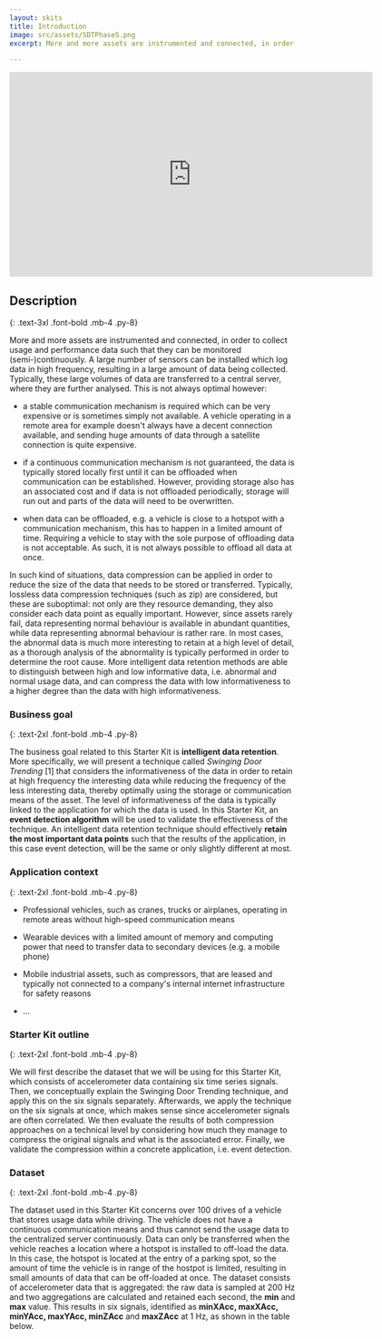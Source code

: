 ```yaml
---
layout: skits
title: Introduction
image: src/assets/SDTPhase5.png
excerpt: More and more assets are instrumented and connected, in order to collect usage and performance data such that they can be monitored (semi-)continuously. A large number of sensors can be installed which log data in high frequency, resulting in a large amount of data being collected. Typically, these large volumes of data are transferred to a central server, where they are further analysed. This is not always optimal however

---
```



<p class="text-center">
  <iframe src="https://player.vimeo.com/video/612907452?h=1c07951c12&color=e700ef" class="max-w-full mx-auto" width="640" height="360" frameborder="0" allow="autoplay; fullscreen; picture-in-picture" allowfullscreen></iframe>
</p>

## Description
{: .text-3xl .font-bold .mb-4 .py-8}

More and more assets are instrumented and connected, in order to collect usage and performance data such that
they can be monitored (semi-)continuously. A large number of sensors can be installed which log data in high frequency, resulting in a large amount of data being collected. Typically, these large volumes of data are transferred to a central server, where they are further analysed. This is not always optimal however:

- a stable communication mechanism is required which can be very expensive or is sometimes simply not available. A vehicle operating in a remote area for example doesn't always have a decent connection available, and sending huge amounts of data through a satellite connection is quite expensive.

- if a continuous communication mechanism is not guaranteed, the data is typically stored locally first until it can be offloaded when communication can be established. However, providing storage also has an associated cost and if data is not offloaded periodically, storage will run out and parts of the data will need to be overwritten.

- when data can be offloaded, e.g. a vehicle is close to a hotspot with a communication mechanism, this has to happen in a limited amount of time. Requiring a vehicle to stay with the sole purpose of offloading data is not acceptable. As such, it is not always possible to offload all data at once.


In such kind of situations, data compression can be applied in order to reduce the size of the data that needs to be stored or transferred. Typically, lossless data compression techniques (such as zip) are considered, but these are suboptimal: not only are they resource demanding, they also consider each data point as equally important. However, since assets rarely fail, data representing normal behaviour is available in abundant quantities, while data representing abnormal behaviour is rather rare. In most cases, the abnormal data is much more interesting to retain at a high level of detail, as a thorough analysis of the abnormality is typically performed in order to determine the root cause. More intelligent data retention methods are able to distinguish between high and low informative data, i.e. abnormal and normal usage data, and can compress the data with low informativeness to a higher degree than the data with high informativeness.


### Business goal
{: .text-2xl .font-bold .mb-4 .py-8}

The business goal related to this Starter Kit is **intelligent data retention**. More specifically, we will present a technique called *Swinging Door Trending* [1] that considers the informativeness of the data in order to retain at high frequency the interesting data while reducing the frequency of the less interesting data, thereby optimally using the storage or communication means of the asset.  The level of informativeness of the data is typically linked to the application for which the data is used. In this Starter Kit, an **event detection algorithm** will be used to validate the effectiveness of the technique. An intelligent data retention technique should effectively **retain the most important data points** such that the results of the application, in this case event detection, will be the same or only slightly different at most.

### Application context
{: .text-2xl .font-bold .mb-4 .py-8}

- Professional vehicles, such as cranes, trucks or airplanes, operating in remote areas without high-speed communication means

- Wearable devices with a limited amount of memory and computing power that need to transfer data to secondary devices (e.g. a mobile phone)

- Mobile industrial assets, such as compressors, that are leased and typically not connected to a company's internal internet infrastructure for safety reasons

- ...

### Starter Kit outline
{: .text-2xl .font-bold .mb-4 .py-8}

We will first describe the dataset that we will be using for this Starter Kit, which consists of accelerometer data containing six time series signals. Then, we conceptually explain the Swinging Door Trending technique, and apply this on the six signals separately. Afterwards, we apply the technique on the six signals at once, which makes sense since accelerometer signals are often correlated. We then evaluate the results of both compression approaches on a technical level by considering how much they manage to compress the original signals and what is the associated error. Finally, we validate the compression within a concrete application, i.e. event detection.

### Dataset
{: .text-2xl .font-bold .mb-4 .py-8}

The dataset used in this Starter Kit concerns over 100 drives of a vehicle that stores usage data while driving. The vehicle does not have a continuous communication means and thus cannot send the usage data to the centralized server continuously. Data can only be transferred when the vehicle reaches a location where a hotspot is installed to off-load the data. In this case, the hotspot is located at the entry of a parking spot, so the amount of time the vehicle is in range of the hostpot is limited, resulting in small amounts of data that can be off-loaded at once. The dataset consists of accelerometer data that is aggregated:
the raw data is sampled at 200 Hz and two aggregations are calculated and retained each second,
the **min** and **max** value.
This results in six signals, identified as **minXAcc, maxXAcc, minYAcc, maxYAcc, minZAcc** and **maxZAcc** at 1 Hz, as shown in the table below.
